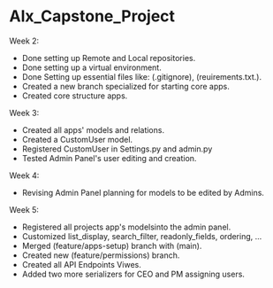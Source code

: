 # Alx_Capstone_Project

Week 2:

- Done setting up Remote and Local repositories.
- Done setting up a virtual environment.
- Done Setting up essential files like: (.gitignore), (reuirements.txt.).
- Created a new branch specialized for starting core apps.
- Created core structure apps.

Week 3:
- Created all apps' models and relations.
- Created a CustomUser model.
- Registered CustomUser in Settings.py and admin.py
- Tested Admin Panel's user editing and creation.

Week 4:
- Revising Admin Panel planning for models to be edited by Admins.

Week 5:
- Registered all projects app's modelsinto the admin panel.
- Customized list_display, search_filter, readonly_fields, ordering, ...
- Merged (feature/apps-setup) branch with (main).
- Created new (feature/permissions) branch. 
- Created all API Endpoints Viwes.
- Added two more serializers for CEO and PM assigning users.